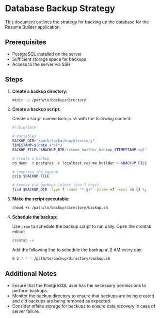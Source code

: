 # Database Backup Strategy

This document outlines the strategy for backing up the database for the Resume Builder application.

## Prerequisites

- PostgreSQL installed on the server
- Sufficient storage space for backups
- Access to the server via SSH

## Steps

1. **Create a backup directory:**

   ```sh
   mkdir -p /path/to/backup/directory
   ```

2. **Create a backup script:**

   Create a script named `backup.sh` with the following content:

   ```sh
   #!/bin/bash

   # Variables
   BACKUP_DIR="/path/to/backup/directory"
   TIMESTAMP=$(date +"%F")
   BACKUP_FILE="$BACKUP_DIR/resume_builder_backup_$TIMESTAMP.sql"

   # Create a backup
   pg_dump -U postgres -h localhost resume_builder > $BACKUP_FILE

   # Compress the backup
   gzip $BACKUP_FILE

   # Remove old backups (older than 7 days)
   find $BACKUP_DIR -type f -name "*.gz" -mtime +7 -exec rm {} \;
   ```

3. **Make the script executable:**

   ```sh
   chmod +x /path/to/backup/directory/backup.sh
   ```

4. **Schedule the backup:**

   Use `cron` to schedule the backup script to run daily. Open the crontab editor:

   ```sh
   crontab -e
   ```

   Add the following line to schedule the backup at 2 AM every day:

   ```sh
   0 2 * * * /path/to/backup/directory/backup.sh
   ```

## Additional Notes

- Ensure that the PostgreSQL user has the necessary permissions to perform backups.
- Monitor the backup directory to ensure that backups are being created and old backups are being removed as expected.
- Consider offsite storage for backups to ensure data recovery in case of server failure.
